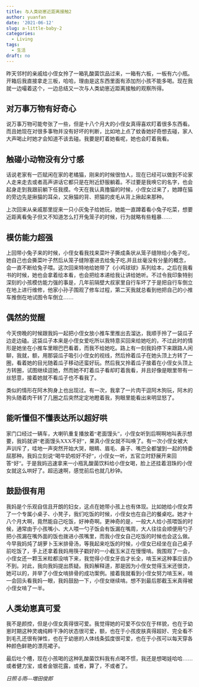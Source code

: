 ```yaml
---
title: 与人类幼崽近距离接触2
author: yuanfan
date: '2021-06-12'
slug: a-little-baby-2
categories:
  - Living
tags:
  - 生活
draft: no
---
```


<font face="微软雅黑">

<!--more-->

昨天邻村的亲戚给小侄女拎了一箱乳酸菌饮品过来，一箱有六板，一板有六小瓶。开箱后我直接拿走三板，哈哈，理由是这东西里面有添加剂小孩不能多喝。现在我就一边嘬着这个，一边总结又一次与人类幼崽近距离接触的观察所得。

## 对万事万物有好奇心

说万事万物可能夸张了一些，但是十八个月大的小侄女真得喜欢盯着很多东西看。而且她现在对很多事物并没有好坏的判断，比如地上点了蚊香她好奇想去碰，家人大声喝止时她才会知道不该去碰。我要是盯着她看呢，她也会盯着我看。

## 触碰小动物没有分寸感

话说老家有一匹赋闲在家的老橘猫，刚来的时候很怕人，现在已经可以做到不论家人走来走去或者高声讲话它都只是在附近舒服躺着。不过要是我唤它的名字，也会起身走到我跟前躺下任我摸。今天在我认真撸猫的时候，小侄女过来了，她蹲在猫的旁边先是揪猫的耳朵，又揪猫的背、把猫的皮毛从背上揪起来那种。

上次回来从亲戚那里捉来一只小灰兔子给她玩，她能一直蹲着看小兔子吃菜，想要近距离看兔子但又不知道怎么打开兔笼子的时候，行为就略有些粗暴……

## 模仿能力超强

上回带小兔子来的时候，小侄女看我找来菜叶子撕成条状从笼子缝隙给小兔子吃，她自己也会撕菜叶子然后从笼子缝隙塞进去给兔子吃,并且丝毫没有分量的概念，会一直不断给兔子喂。这次回来特地给她带了《小鸡球球》系列绘本，之后在我看书的时候，她也会拿着绘本看，也会把绘本递给我让讲给她听。不过令我印象特别深刻的小孩模仿能力强的事是，几年前隔壁大叔家里自行车坏了于是把自行车倒立在地上进行维修，他家小孙子围观了修车过程，第二天我就总看到他把自己的小推车推倒在地试图令车倒立……

## 偶然的觉醒

今天傍晚的时候跟我妈一起把小侄女放小推车里推出去溜达，我顺手拎了一袋瓜子边走边磕。这袋瓜子本来是小侄女爱吃所以我特意买回来给她吃的，不过此时的情形是她坐在小推车里眼巴巴看着，而我不给她吃。路上有一刻我妈停下来跟路人闲聊，我就，额，用那袋瓜子吸引小侄女的视线，然后拎着瓜子在她头顶上方转了一圈，看着她的目光随着瓜子移动还蛮好玩。然后我又拎着瓜子接着在小侄女头顶上方转圈，试图继续逗她，然而她不盯着瓜子看却盯着我看，并且好像是眼里带有一丝怒意，接着她就不看瓜子也不看我了。

类似的情形在阿木狗身上也出现过。有一次，我拿了一片肉干逗阿木狗玩，阿木的狗头随着肉干转了几圈之后突然定定地瞪着我，狗眼里能看出来明显怒了。

## 能听懂但不懂表达所以超好哄

家门口经过一辆车，大喇叭重复播放着“老面馒头”，小侄女听到后啊啊地叫表示想要，我妈就讲“老面馒头XXX不好”，果真小侄女就不叫唤了。有一次小侄女被大声训斥了，哇地一声突然开始大哭，眼睛、眉毛、鼻子、嘴巴全都皱到一起的特委屈那种。我妈立刻说“喝牛奶啦好不好”，小侄女一听，五官立时舒展开来回答“好”。于是我妈迅速拿来一小瓶乳酸菌饮料给小侄女喝，脸上还挂着泪珠的小侄女就这么哄好了。超迅速啊，感觉前后也就几秒钟。

## 鼓励很有用

我妈是个乐观自信且开朗的妇女，这点在她带小孩上也有体现。比如她给小侄女弄了一个专属小桌子、小凳子，我们吃饭的时候，小侄女也在自己的餐桌吃。她才十八个月大啊，竟然能自己吃饭，好神奇啊。更神奇的是，一般大人给小孩喂饭的时候，通常由于小孩嘴小、大人喂一勺子饭会有饭漏在嘴周，大人往往会顺便用勺子把小孩漏在嘴外面的饭也拨进小孩嘴里，而我小侄女自己吃饭的时候也会这么做。今早我妈炖了胡萝卜玉米排骨汤，等我起来吃饭的时候，小侄女已经坐在自己桌子前吃饭了，手上还拿着我妈用筷子戳好的一小截玉米正在慢慢啃。我围观了一会，小侄女还一颗玉米粒都没啃下来，我觉得小侄女牙齿才长全，啃玉米这种事应该办不到。对此，我向我妈提出质疑。我妈解释道，那是因为小侄女觉得玉米还很烫，她可以的，并举了小侄女啃排骨的成功案例。接着我就看到小侄女努力啃玉米，啃一会回头看我妈一眼，我妈鼓励一下，小侄女继续啃。想不到最后那截玉米真得被小侄女啃了一半。

## 人类幼崽真可爱

我不是颜控，但是小侄女真得很可爱。我觉得她的可爱不仅仅在于样貌，也在于幼崽时期这种灵魂纯粹干净的状态很可爱，额，也在于小孩皮肤真得超好、完全看不到毛孔还很有弹性，也在于幼崽的人体线条弧度很可爱，也在于小孩可以每天穿各种颜色鲜艳的漂亮裙子。

最后吐个槽，现在小孩喝的这种乳酸菌饮料我有点喝不惯，我还是想喝娃哈哈……或者健力宝，或者金银花露，或者，算了，不或者了。

*日照る雨---増田俊郎*
